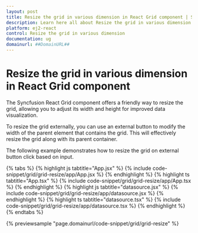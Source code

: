 ```yaml
---
layout: post
title: Resize the grid in various dimension in React Grid component | Syncfusion
description: Learn here all about Resize the grid in various dimension in Syncfusion React Grid component of Syncfusion Essential JS 2 and more.
platform: ej2-react
control: Resize the grid in various dimension 
documentation: ug
domainurl: ##DomainURL##
---
```


# Resize the grid in various dimension in React Grid component

The Syncfusion React Grid component offers a friendly way to resize the grid, allowing you to adjust its width and height for improved data visualization.

To resize the grid externally, you can use an external button to modify the width of the parent element that contains the grid. This will effectively resize the grid along with its parent container.

The following example demonstrates how to resize the grid on external button click based on input. 

{% tabs %}
{% highlight js tabtitle="App.jsx" %}
{% include code-snippet/grid/grid-resize/app/App.jsx %}
{% endhighlight %}
{% highlight ts tabtitle="App.tsx" %}
{% include code-snippet/grid/grid-resize/app/App.tsx %}
{% endhighlight %}
{% highlight js tabtitle="datasource.jsx" %}
{% include code-snippet/grid/grid-resize/app/datasource.jsx %}
{% endhighlight %}
{% highlight ts tabtitle="datasource.tsx" %}
{% include code-snippet/grid/grid-resize/app/datasource.tsx %}
{% endhighlight %}
{% endtabs %}

 {% previewsample "page.domainurl/code-snippet/grid/grid-resize" %}

